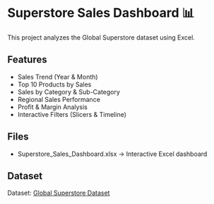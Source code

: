 # Superstore Sales Dashboard 📊

This project analyzes the Global Superstore dataset using Excel.

## Features
- Sales Trend (Year & Month)
- Top 10 Products by Sales
- Sales by Category & Sub-Category
- Regional Sales Performance
- Profit & Margin Analysis
- Interactive Filters (Slicers & Timeline)

## Files
- Superstore_Sales_Dashboard.xlsx → Interactive Excel dashboard

## Dataset
Dataset: [Global Superstore Dataset](https://www.kaggle.com/datasets)
